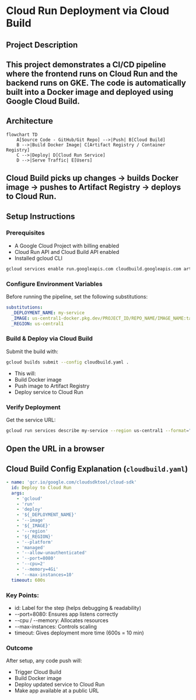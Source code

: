 # Cloud Run Deployment via Cloud Build
## Project Description

This project demonstrates a CI/CD pipeline where the frontend runs on Cloud Run and the backend runs on GKE. The code is automatically built into a Docker image and deployed using Google Cloud Build.
---

## Architecture
```mermaid
flowchart TD
    A[Source Code - GitHub/Git Repo] -->|Push| B[Cloud Build]
    B -->|Build Docker Image| C[Artifact Registry / Container Registry]
    C -->|Deploy| D[Cloud Run Service]
    D -->|Serve Traffic| E[Users]
```
Cloud Build picks up changes → builds Docker image → pushes to Artifact Registry → deploys to Cloud Run.
---

## Setup Instructions
### Prerequisites
- A Google Cloud Project with billing enabled
- Cloud Run API and Cloud Build API enabled
- Installed gcloud CLI
```bash
gcloud services enable run.googleapis.com cloudbuild.googleapis.com artifactregistry.googleapis.com
```
### Configure Environment Variables
Before running the pipeline, set the following substitutions:
```yaml
substitutions:
  _DEPLOYMENT_NAME: my-service
  _IMAGE: us-central1-docker.pkg.dev/PROJECT_ID/REPO_NAME/IMAGE_NAME:tag
  _REGION: us-central1
```

### Build & Deploy via Cloud Build
Submit the build with:
```bash
gcloud builds submit --config cloudbuild.yaml .
```
- This will:
- Build Docker image
- Push image to Artifact Registry
- Deploy service to Cloud Run

### Verify Deployment
Get the service URL:
```bash
gcloud run services describe my-service --region us-central1 --format="value(status.url)"
```
Open the URL in a browser
---

## Cloud Build Config Explanation (`cloudbuild.yaml`)
```yaml
- name: 'gcr.io/google.com/cloudsdktool/cloud-sdk'
  id: Deploy to Cloud Run
  args:
    - 'gcloud'
    - 'run'
    - 'deploy'
    - '${_DEPLOYMENT_NAME}'
    - '--image'
    - '${_IMAGE}'
    - '--region'
    - '${_REGION}'
    - '--platform'
    - 'managed'
    - '--allow-unauthenticated'
    - '--port=8080'
    - '--cpu=2'
    - '--memory=4Gi'
    - '--max-instances=10'
  timeout: 600s
```
### Key Points:
- id: Label for the step (helps debugging & readability)
- --port=8080: Ensures app listens correctly
- --cpu / --memory: Allocates resources
- --max-instances: Controls scaling
- timeout: Gives deployment more time (600s = 10 min)

### Outcome
After setup, any code push will:
- Trigger Cloud Build
- Build Docker image
- Deploy updated service to Cloud Run
- Make app available at a public URL
